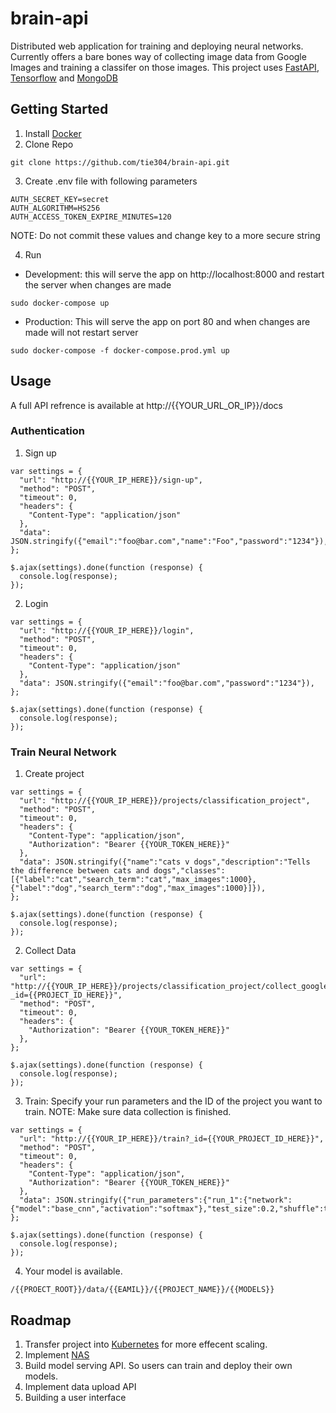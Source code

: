 # brain-api
Distributed web application for training and deploying neural networks. Currently offers a bare bones way of collecting image data from Google Images and training a classifer on those images. This project uses [FastAPI](https://fastapi.tiangolo.com/), [Tensorflow](https://www.tensorflow.org/) and [MongoDB](https://www.mongodb.com/)

## Getting Started
1. Install [Docker](https://www.docker.com/)
2. Clone Repo
```
git clone https://github.com/tie304/brain-api.git
```
3. Create .env file with following parameters
```
AUTH_SECRET_KEY=secret
AUTH_ALGORITHM=HS256
AUTH_ACCESS_TOKEN_EXPIRE_MINUTES=120
```
NOTE: Do not commit these values and change key to a more secure string

4. Run
- Development: this will serve the app on http://localhost:8000 and restart the server when changes are made
```
sudo docker-compose up
```


- Production: This will serve the app on port 80 and when changes are made will not restart server
```
sudo docker-compose -f docker-compose.prod.yml up
```

## Usage
A full API refrence is available at http://{{YOUR_URL_OR_IP}}/docs
### Authentication
1. Sign up
```
var settings = {
  "url": "http://{{YOUR_IP_HERE}}/sign-up",
  "method": "POST",
  "timeout": 0,
  "headers": {
    "Content-Type": "application/json"
  },
  "data": JSON.stringify({"email":"foo@bar.com","name":"Foo","password":"1234"}),
};

$.ajax(settings).done(function (response) {
  console.log(response);
});
```

2. Login 
```
var settings = {
  "url": "http://{{YOUR_IP_HERE}}/login",
  "method": "POST",
  "timeout": 0,
  "headers": {
    "Content-Type": "application/json"
  },
  "data": JSON.stringify({"email":"foo@bar.com","password":"1234"}),
};

$.ajax(settings).done(function (response) {
  console.log(response);
});
```

### Train Neural Network
1. Create project
```
var settings = {
  "url": "http://{{YOUR_IP_HERE}}/projects/classification_project",
  "method": "POST",
  "timeout": 0,
  "headers": {
    "Content-Type": "application/json",
    "Authorization": "Bearer {{YOUR_TOKEN_HERE}}"
  },
  "data": JSON.stringify({"name":"cats v dogs","description":"Tells the difference between cats and dogs","classes":[{"label":"cat","search_term":"cat","max_images":1000},{"label":"dog","search_term":"dog","max_images":1000}]}),
};

$.ajax(settings).done(function (response) {
  console.log(response);
});
```
2. Collect Data
```
var settings = {
  "url": "http://{{YOUR_IP_HERE}}/projects/classification_project/collect_google_images?_id={{PROJECT_ID_HERE}}",
  "method": "POST",
  "timeout": 0,
  "headers": {
    "Authorization": "Bearer {{YOUR_TOKEN_HERE}}"
  },
};

$.ajax(settings).done(function (response) {
  console.log(response);
});
```
3. Train: Specify your run parameters and the ID of the project you want to train. NOTE: Make sure data collection is finished.
```
var settings = {
  "url": "http://{{YOUR_IP_HERE}}/train?_id={{YOUR_PROJECT_ID_HERE}}",
  "method": "POST",
  "timeout": 0,
  "headers": {
    "Content-Type": "application/json",
    "Authorization": "Bearer {{YOUR_TOKEN_HERE}}"
  },
  "data": JSON.stringify({"run_parameters":{"run_1":{"network":{"model":"base_cnn","activation":"softmax"},"test_size":0.2,"shuffle":true,"batch_size":32,"epochs":50}}}),
};

$.ajax(settings).done(function (response) {
  console.log(response);
});
```

4. Your model is available.
```
/{{PROECT_ROOT}}/data/{{EAMIL}}/{{PROJECT_NAME}}/{{MODELS}}
```

## Roadmap
1. Transfer project into [Kubernetes](https://kubernetes.io/) for more effecent scaling.
2. Implement [NAS](https://towardsdatascience.com/neural-architecture-search-nas-the-future-of-deep-learning-c99356351136)
3. Build model serving API. So users can train and deploy their own models.
4. Implement data upload API
5. Building a user interface

